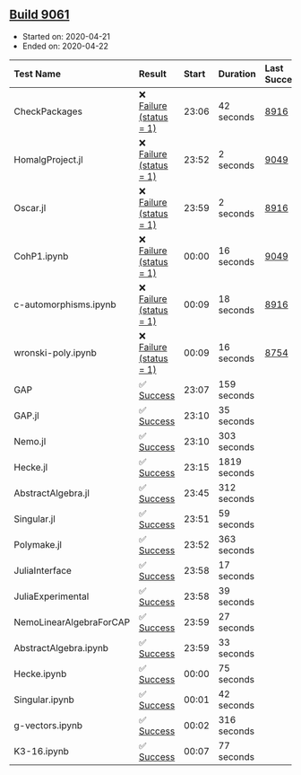## [Build 9061](https://oscarci.mathematik.uni-kl.de/job/oscar/9061/)

* Started on: 2020-04-21
* Ended on: 2020-04-22

| Test Name    | Result | Start | Duration | Last Success | First Failure |
|:-------------|:-------|:------|:---------|:-------------|:--------------|
| CheckPackages | ❌ [Failure (status = 1)](https://oscarci.mathematik.uni-kl.de/job/oscar/9061/artifact/logs/build-9061/CheckPackages.log) | 23:06 | 42 seconds | [8916](https://oscarci.mathematik.uni-kl.de/job/oscar/8916/) | [8920](https://oscarci.mathematik.uni-kl.de/job/oscar/8920/) |
| HomalgProject.jl | ❌ [Failure (status = 1)](https://oscarci.mathematik.uni-kl.de/job/oscar/9061/artifact/logs/build-9061/HomalgProject.jl.log) | 23:52 | 2 seconds | [9049](https://oscarci.mathematik.uni-kl.de/job/oscar/9049/) | [9050](https://oscarci.mathematik.uni-kl.de/job/oscar/9050/) |
| Oscar.jl | ❌ [Failure (status = 1)](https://oscarci.mathematik.uni-kl.de/job/oscar/9061/artifact/logs/build-9061/Oscar.jl.log) | 23:59 | 2 seconds | [8916](https://oscarci.mathematik.uni-kl.de/job/oscar/8916/) | [8920](https://oscarci.mathematik.uni-kl.de/job/oscar/8920/) |
| CohP1.ipynb | ❌ [Failure (status = 1)](https://oscarci.mathematik.uni-kl.de/job/oscar/9061/artifact/logs/build-9061/CohP1.ipynb.log) | 00:00 | 16 seconds | [9049](https://oscarci.mathematik.uni-kl.de/job/oscar/9049/) | [9050](https://oscarci.mathematik.uni-kl.de/job/oscar/9050/) |
| c-automorphisms.ipynb | ❌ [Failure (status = 1)](https://oscarci.mathematik.uni-kl.de/job/oscar/9061/artifact/logs/build-9061/c-automorphisms.ipynb.log) | 00:09 | 18 seconds | [8916](https://oscarci.mathematik.uni-kl.de/job/oscar/8916/) | [8920](https://oscarci.mathematik.uni-kl.de/job/oscar/8920/) |
| wronski-poly.ipynb | ❌ [Failure (status = 1)](https://oscarci.mathematik.uni-kl.de/job/oscar/9061/artifact/logs/build-9061/wronski-poly.ipynb.log) | 00:09 | 16 seconds | [8754](https://oscarci.mathematik.uni-kl.de/job/oscar/8754/) | [8755](https://oscarci.mathematik.uni-kl.de/job/oscar/8755/) |
| GAP | ✅ [Success](https://oscarci.mathematik.uni-kl.de/job/oscar/9061/artifact/logs/build-9061/GAP.log) | 23:07 | 159 seconds |  |  |
| GAP.jl | ✅ [Success](https://oscarci.mathematik.uni-kl.de/job/oscar/9061/artifact/logs/build-9061/GAP.jl.log) | 23:10 | 35 seconds |  |  |
| Nemo.jl | ✅ [Success](https://oscarci.mathematik.uni-kl.de/job/oscar/9061/artifact/logs/build-9061/Nemo.jl.log) | 23:10 | 303 seconds |  |  |
| Hecke.jl | ✅ [Success](https://oscarci.mathematik.uni-kl.de/job/oscar/9061/artifact/logs/build-9061/Hecke.jl.log) | 23:15 | 1819 seconds |  |  |
| AbstractAlgebra.jl | ✅ [Success](https://oscarci.mathematik.uni-kl.de/job/oscar/9061/artifact/logs/build-9061/AbstractAlgebra.jl.log) | 23:45 | 312 seconds |  |  |
| Singular.jl | ✅ [Success](https://oscarci.mathematik.uni-kl.de/job/oscar/9061/artifact/logs/build-9061/Singular.jl.log) | 23:51 | 59 seconds |  |  |
| Polymake.jl | ✅ [Success](https://oscarci.mathematik.uni-kl.de/job/oscar/9061/artifact/logs/build-9061/Polymake.jl.log) | 23:52 | 363 seconds |  |  |
| JuliaInterface | ✅ [Success](https://oscarci.mathematik.uni-kl.de/job/oscar/9061/artifact/logs/build-9061/JuliaInterface.log) | 23:58 | 17 seconds |  |  |
| JuliaExperimental | ✅ [Success](https://oscarci.mathematik.uni-kl.de/job/oscar/9061/artifact/logs/build-9061/JuliaExperimental.log) | 23:58 | 39 seconds |  |  |
| NemoLinearAlgebraForCAP | ✅ [Success](https://oscarci.mathematik.uni-kl.de/job/oscar/9061/artifact/logs/build-9061/NemoLinearAlgebraForCAP.log) | 23:59 | 27 seconds |  |  |
| AbstractAlgebra.ipynb | ✅ [Success](https://oscarci.mathematik.uni-kl.de/job/oscar/9061/artifact/logs/build-9061/AbstractAlgebra.ipynb.log) | 23:59 | 33 seconds |  |  |
| Hecke.ipynb | ✅ [Success](https://oscarci.mathematik.uni-kl.de/job/oscar/9061/artifact/logs/build-9061/Hecke.ipynb.log) | 00:00 | 75 seconds |  |  |
| Singular.ipynb | ✅ [Success](https://oscarci.mathematik.uni-kl.de/job/oscar/9061/artifact/logs/build-9061/Singular.ipynb.log) | 00:01 | 42 seconds |  |  |
| g-vectors.ipynb | ✅ [Success](https://oscarci.mathematik.uni-kl.de/job/oscar/9061/artifact/logs/build-9061/g-vectors.ipynb.log) | 00:02 | 316 seconds |  |  |
| K3-16.ipynb | ✅ [Success](https://oscarci.mathematik.uni-kl.de/job/oscar/9061/artifact/logs/build-9061/K3-16.ipynb.log) | 00:07 | 77 seconds |  |  |
